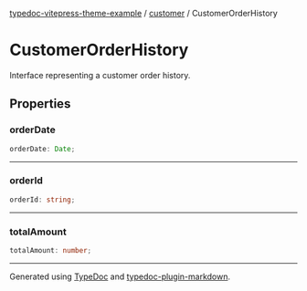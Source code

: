 [typedoc-vitepress-theme-example](../../index.md) / [customer](../index.md) / CustomerOrderHistory

# CustomerOrderHistory

Interface representing a customer order history.

## Properties

### orderDate

```ts
orderDate: Date;
```

***

### orderId

```ts
orderId: string;
```

***

### totalAmount

```ts
totalAmount: number;
```

***

Generated using [TypeDoc](https://typedoc.org) and [typedoc-plugin-markdown](https://typedoc-plugin-markdown.org).
